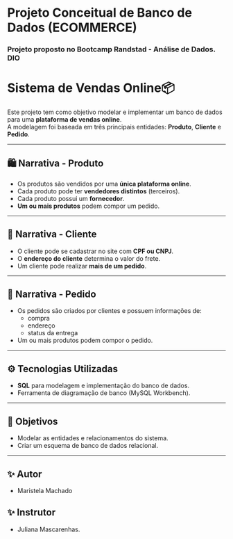 <h1>Projeto Conceitual de Banco de Dados (ECOMMERCE)</h1> 

<h3> Projeto proposto no Bootcamp Randstad - Análise de Dados. DIO</h3>

# Sistema de Vendas Online📦 

Este projeto tem como objetivo modelar e implementar um banco de dados para uma **plataforma de vendas online**.  
A modelagem foi baseada em três principais entidades: **Produto**, **Cliente** e **Pedido**.

---

## 🛍️ Narrativa - Produto
- Os produtos são vendidos por uma **única plataforma online**.  
- Cada produto pode ter **vendedores distintos** (terceiros).  
- Cada produto possui um **fornecedor**.  
- **Um ou mais produtos** podem compor um pedido.  

---

## 👤 Narrativa - Cliente
- O cliente pode se cadastrar no site com **CPF ou CNPJ**.  
- O **endereço do cliente** determina o valor do frete.  
- Um cliente pode realizar **mais de um pedido**.  

---

## 📑 Narrativa - Pedido
- Os pedidos são criados por clientes e possuem informações de:  
  - compra  
  - endereço  
  - status da entrega  
- Um ou mais produtos podem compor o pedido.   

---

## ⚙️ Tecnologias Utilizadas
- **SQL** para modelagem e implementação do banco de dados.  
- Ferramenta de diagramação de banco (MySQL Workbench).  

---

## 📌 Objetivos
- Modelar as entidades e relacionamentos do sistema.  
- Criar um esquema de banco de dados relacional.
  
---

## ✨ Autor
- Maristela Machado

## ✨ Instrutor
- Juliana Mascarenhas.


     
